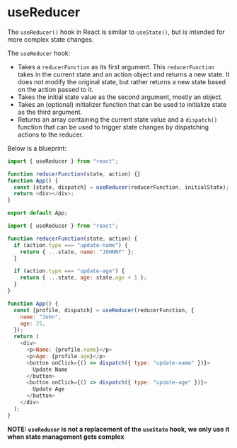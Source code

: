 # useReducer

The `useReducer()` hook in React is similar to `useState()`, but is intended for more complex state changes.

The `useReducer` hook:
- Takes a `reducerFunction` as its first argument. This `reducerFunction` takes in the current state and an action
object and returns a new state. It does not modify the original state, but rather returns a new state based on the
action passed to it.
- Takes the initial state value as the second argument, mostly an object.
- Takes an (optional) initializer function that can be used to initialize state as the third argument.
- Returns an array containing the current state value and a `dispatch()` function that can be used to trigger state 
changes by dispatching actions to the reducer.

Below is a blueprint:

```JavaScript
import { useReducer } from "react";

function reducerFunction(state, action) {}
function App() {
  const [state, dispatch] = useReducer(reducerFunction, initialState);
  return <div></div>;
}

export default App;
```

```JavaScript
import { useReducer } from "react";

function reducerFunction(state, action) {
  if (action.type === "update-name") {
    return { ...state, name: "JOHNNY" };
  }

  if (action.type === "update-age") {
    return { ...state, age: state.age + 1 };
  }
}

function App() {
  const [profile, dispatch] = useReducer(reducerFunction, {
    name: "John",
    age: 25,
  });
  return (
    <div>
      <p>Name: {profile.name}</p>
      <p>Age: {profile.age}</p>
      <button onClick={() => dispatch({ type: "update-name" })}>
        Update Name
      </button>
      <button onClick={() => dispatch({ type: "update-age" })}>
        Update Age
      </button>
    </div>
  );
}
```

**NOTE: `useReducer` is not a replacement of the `useState` hook, we only use it when state management gets complex**